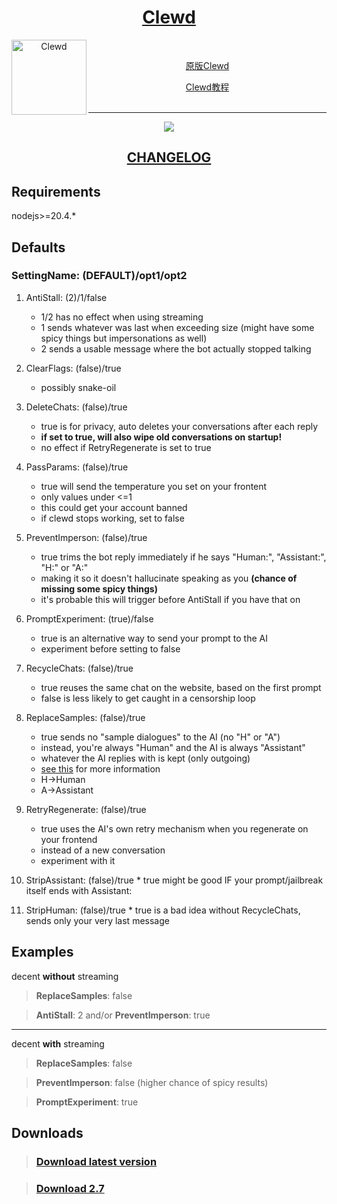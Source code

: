 <div align="center">
<a href="https://gitgud.io/ahsk/clewd/">
<h1>Clewd</h1>
  <img
    height="120"
    width="120"
    alt="Clewd"
    title="Clewd"
    src="https://gitgud.io/ahsk/clewd/-/raw/master/media/logo.png"
    align="left"
  />

</a>

<br>

[原版Clewd](https://gitgud.io/ahsk/clewd) 

[Clewd教程](https://rentry.org/teralomaniac_clewd) 
<br>
<br>
<hr>
<a href="https://gitgud.io/ahsk/clewd/-/archive/2.7/clewd-2.7.zip">
   <img src="https://gitgud.io/ahsk/clewd/-/raw/2.7/program.png">
</a>
<h2><a href="https://gitgud.io/ahsk/clewd/-/blob/master/CHANGELOG.md#anchor-27">CHANGELOG</a></h2>
</div>

## Requirements

nodejs>=20.4.*

## Defaults

### SettingName: (DEFAULT)/opt1/opt2

 1. AntiStall: (2)/1/false
    * 1/2 has no effect when using streaming
    * 1 sends whatever was last when exceeding size (might have some spicy things but impersonations as well)
    * 2 sends a usable message where the bot actually stopped talking

 2. ClearFlags: (false)/true
    * possibly snake-oil

 3. DeleteChats: (false)/true
    * true is for privacy, auto deletes your conversations after each reply
    * **if set to true, will also wipe old conversations on startup!**
    * no effect if RetryRegenerate is set to true

 4. PassParams: (false)/true
    * true will send the temperature you set on your frontent
    * only values under <=1
    * this could get your account banned
    * if clewd stops working, set to false

 5. PreventImperson: (false)/true
    * true trims the bot reply immediately if he says "Human:", "Assistant:", "H:" or "A:"
    * making it so it doesn't hallucinate speaking as you __(chance of missing some spicy things)__
    * it's probable this will trigger before AntiStall if you have that on

 6. PromptExperiment: (true)/false
    * true is an alternative way to send your prompt to the AI
    * experiment before setting to false

 7. RecycleChats: (false)/true
    * true reuses the same chat on the website, based on the first prompt
    * false is less likely to get caught in a censorship loop

 8. ReplaceSamples: (false)/true
    * true sends no "sample dialogues" to the AI (no "H" or "A")
    * instead, you're always "Human" and the AI is always "Assistant"
    * whatever the AI replies with is kept (only outgoing)
    * [see this](https://docs.anthropic.com/claude/docs/prompt-troubleshooting-checklist#the-prompt-is-formatted-correctly) for more information
    - H->Human
    - A->Assistant

 9. RetryRegenerate: (false)/true
    * true uses the AI's own retry mechanism when you regenerate on your frontend
    * instead of a new conversation
    * experiment with it

 10. StripAssistant: (false)/true
    * true might be good IF your prompt/jailbreak itself ends with Assistant: 

 11. StripHuman: (false)/true
    * true is a bad idea without RecycleChats, sends only your very last message


## Examples

decent **without** streaming

> **ReplaceSamples**: false

> **AntiStall**: 2 and/or **PreventImperson**: true
---
decent **with** streaming
> **ReplaceSamples**: false

> **PreventImperson**: false (higher chance of spicy results)

> **PromptExperiment**: true

## Downloads

> ### [Download latest version](https://gitgud.io/ahsk/clewd/)

> ### [Download 2.7](https://gitgud.io/ahsk/clewd/-/archive/2.7/clewd-2.7.zip)
